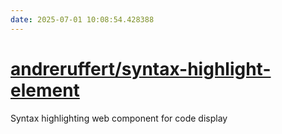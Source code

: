 ```yaml
---
date: 2025-07-01 10:08:54.428388
---
```


# [andreruffert/syntax-highlight-element](https://github.com/andreruffert/syntax-highlight-element)

Syntax highlighting web component for code display